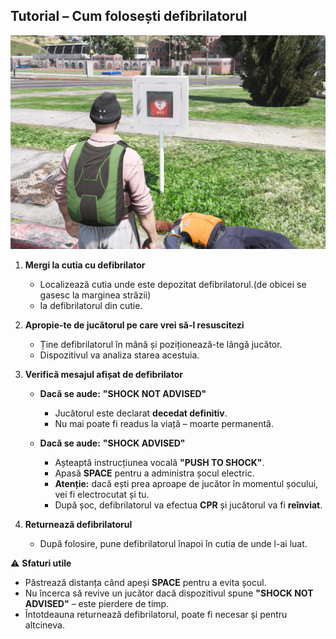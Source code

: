 
## Tutorial – Cum folosești defibrilatorul

![DEFIBRILATOR](/public/img/defibrilator.png)

1. **Mergi la cutia cu defibrilator**

   * Localizează cutia unde este depozitat defibrilatorul.(de obicei se gasesc la marginea străzii)
   * Ia defibrilatorul din cutie.

2. **Apropie-te de jucătorul pe care vrei să-l resuscitezi**

   * Ține defibrilatorul în mână și poziționează-te lângă jucător.
   * Dispozitivul va analiza starea acestuia.

3. **Verifică mesajul afișat de defibrilator**

   * **Dacă se aude:** **"SHOCK NOT ADVISED"**

     * Jucătorul este declarat **decedat definitiv**.
     * Nu mai poate fi readus la viață – moarte permanentă.
   
   * **Dacă se aude:** **"SHOCK ADVISED"**

     * Așteaptă instrucțiunea vocală **"PUSH TO SHOCK"**.
     * Apasă **SPACE** pentru a administra șocul electric.
     * **Atenție:** dacă ești prea aproape de jucător în momentul șocului, vei fi electrocutat și tu.
     * După șoc, defibrilatorul va efectua **CPR** și jucătorul va fi **reînviat**.

4. **Returnează defibrilatorul**

   * După folosire, pune defibrilatorul înapoi în cutia de unde l-ai luat.


⚠️ **Sfaturi utile**

* Păstrează distanța când apeși **SPACE** pentru a evita șocul.
* Nu încerca să revive un jucător dacă dispozitivul spune **"SHOCK NOT ADVISED"** – este pierdere de timp.
* Întotdeauna returnează defibrilatorul, poate fi necesar și pentru altcineva.
